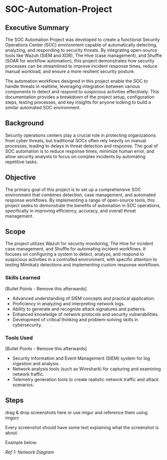 # SOC-Automation-Project

## Executive Summary
The SOC Automation Project was developed to create a functional Security Operations Center (SOC) environment capable of automatically detecting, analyzing, and responding to security threats. By integrating open-source tools like Wazuh (SIEM and XDR), The Hive (case management), and Shuffle (SOAR for workflow automation), this project demonstrates how security processes can be streamlined to improve incident response times, reduce manual workload, and ensure a more resilient security
posture.

The automation workflows designed in this project enable the SOC to handle threats in realtime, leveraging integration between various components to detect and respond to suspicious activities effectively. This documentation provides a breakdown of the project setup, configuration steps, testing processes, and key insights for anyone looking to build a similar automated SOC environment.

## Background
Security operations centers play a crucial role in protecting organizations from cyber threats, but traditional SOCs often rely heavily on manual processes, leading to delays in threat detection and response. The goal of SOC automation is to reduce response times, minimize human error, and allow security analysts to focus on complex incidents by automating repetitive tasks.

## Objective
The primary goal of this project is to set up a comprehensive SOC environment that combines detection, case management, and automated response workflows. By implementing a range of open-source tools, this project seeks to demonstrate the benefits of automation in SOC operations, specifically in improving efficiency, accuracy, and overall threat management.

## Scope
The project utilizes Wazuh for security monitoring, The Hive for incident case management, and Shuffle for automating incident workflows. It focuses on configuring a system to detect, analyze, and respond to suspicious activities in a controlled environment, with specific attention to testing Mimikatz detections and implementing custom response workflows.


### Skills Learned
[Bullet Points - Remove this afterwards]

- Advanced understanding of SIEM concepts and practical application.
- Proficiency in analyzing and interpreting network logs.
- Ability to generate and recognize attack signatures and patterns.
- Enhanced knowledge of network protocols and security vulnerabilities.
- Development of critical thinking and problem-solving skills in cybersecurity.

### Tools Used
[Bullet Points - Remove this afterwards]

- Security Information and Event Management (SIEM) system for log ingestion and analysis.
- Network analysis tools (such as Wireshark) for capturing and examining network traffic.
- Telemetry generation tools to create realistic network traffic and attack scenarios.

## Steps
drag & drop screenshots here or use imgur and reference them using imgsrc

Every screenshot should have some text explaining what the screenshot is about.

Example below.

*Ref 1: Network Diagram*
